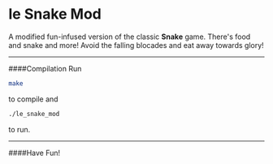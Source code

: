 le Snake Mod
====
A modified fun-infused version of the classic **Snake** game. There's food and snake and more!
Avoid the falling blocades and eat away towards glory!

---

####Compilation
Run
```bash
make
```
to compile and
```bash
./le_snake_mod
```
to run.

---

####Have Fun!
